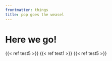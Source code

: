 ```yaml
---
frontmatter: things
title: pop goes the weasel
---
```

# Here we go!

{{< ref test5 >}}
{{< ref test1 >}}
{{< ref test5 >}}

